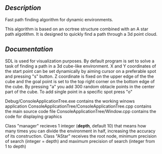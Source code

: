 <h2><i> Description </i></h2>

Fast path finding algorithm for dynamic environments.

This algorithm is based on an ocrtree structure combined with an A star path algotithm.
It is designed to quickly find a path through a 3d point cloud.

<h2><i> Documentation </i></h2>

SDL is used for visualization purposes.
By default program is set to solve a task of finding a path in a 3d cube-like environment. X and Y coordinates of the start point can be set dynamically by aiming cursor on a preferable spot and pressing "s" button. Z coordinate is fixed on the upper edge of the the cube and the goal point is set to the top right corner on the bottom edge of the cube.
By pressing "a" you add 300 random obtacle points in the center part of the cube.
To add single point in a specific spot press "o"

Debug/ConsoleApplicationTree.exe contains the working winows application
ConsoleApplicationTree/ConsoleApplicationTree.cpp contains the main source code file
ConsoleApplicationTree/Window.cpp contains the code for displaying graphics

Class "manager" recieves 1 integer (<b>depth</b>, default 10) that means how many times you can divide the environment in half, increasing the accuracy of its construction.
Class "AStar" receives the root node, minimum precision of search (integer = depth) and maximum precision of search (integer from 1 to depth)


